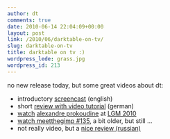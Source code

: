 ```yaml
---
author: dt
comments: true
date: 2010-06-14 22:04:09+00:00
layout: post
link: /2010/06/darktable-on-tv/
slug: darktable-on-tv
title: darktable on tv :)
wordpress_lede: grass.jpg
wordpress_id: 213
---
```

no new release today, but some great videos about dt:

* introductory [screencast](https://encrypted.pcode.nl/blog/2010/07/15/darktable-overview-screencast/) (english)
* short [review with video tutorial](http://www.shutter-speed.ch/wordpress/?p=1590) (german)
* [watch](http://river-valley.tv/digital-photography-workflow-on-linux-with-darktable/) [alexandre prokoudine](http://prokoudine.info/) at [LGM 2010](https://libregraphicsmeeting.org/2010/)
* [watch meetthegimp #135](https://meetthegimp.org/episode-135-darktable/), a bit older, but still ...
* not really video, but a [nice review (russian)](http://linuxgraphics.ru/articles.php?article_id=93)


